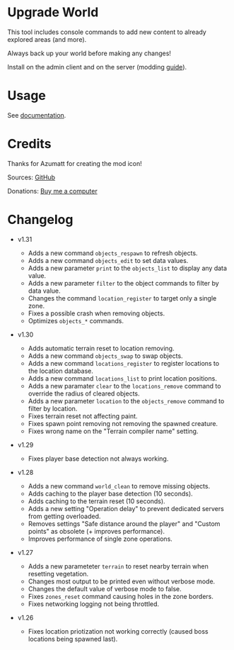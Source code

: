 # Upgrade World

This tool includes console commands to add new content to already explored areas (and more).

Always back up your world before making any changes!

Install on the admin client and on the server (modding [guide](https://youtu.be/L9ljm2eKLrk)).

# Usage

See [documentation](https://github.com/JereKuusela/valheim-upgrade_world/blob/main/README.md).

# Credits

Thanks for Azumatt for creating the mod icon!

Sources: [GitHub](https://github.com/JereKuusela/valheim-upgrade_world)

Donations: [Buy me a computer](https://www.buymeacoffee.com/jerekuusela)

# Changelog

- v1.31
	- Adds a new command `objects_respawn` to refresh objects.
	- Adds a new command `objects_edit` to set data values.
	- Adds a new parameter `print` to the `objects_list` to display any data value.
	- Adds a new parameter `filter` to the object commands to filter by data value.
	- Changes the command `location_register` to target only a single zone.
	- Fixes a possible crash when removing objects.
	- Optimizes `objects_*` commands.

- v1.30
	- Adds automatic terrain reset to location removing.
	- Adds a new command `objects_swap` to swap objects.
	- Adds a new command `locations_register` to register locations to the location database.
	- Adds a new command `locations_list` to print location positions.
	- Adds a new paramater `clear` to the `locations_remove` command to override the radius of cleared objects.
	- Adds a new parameter `location` to the `objects_remove` command to filter by location.
	- Fixes terrain reset not affecting paint.
	- Fixes spawn point removing not removing the spawned creature.
	- Fixes wrong name on the "Terrain compiler name" setting.

- v1.29
	- Fixes player base detection not always working.

- v1.28
	- Adds a new command `world_clean` to remove missing objects.
	- Adds caching to the player base detection (10 seconds).
	- Adds caching to the terrain reset (10 seconds).
	- Adds a new setting "Operation delay" to prevent dedicated servers from getting overloaded.
	- Removes settings "Safe distance around the player" and "Custom points" as obsolete (+ improves performance).
	- Improves performance of single zone operations.

- v1.27
	- Adds a new parameteter `terrain` to reset nearby terrain when resetting vegetation.
	- Changes most output to be printed even without verbose mode.
	- Changes the default value of verbose mode to false.
	- Fixes `zones_reset` command causing holes in the zone borders.
	- Fixes networking logging not being throttled.

- v1.26
	- Fixes location priotization not working correctly (caused boss locations being spawned last).
